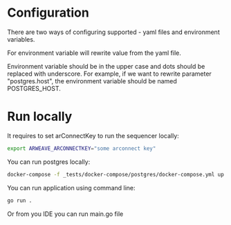 # Configuration
There are two ways of configuring supported - yaml files and environment variables.

For environment variable will rewrite value from the yaml file.

Environment variable should be in the upper case and dots should be replaced with underscore.
For example, if we want to rewrite parameter "postgres.host", the environment variable should be named POSTGRES_HOST.

# Run locally
It requires to set arConnectKey to run the sequencer locally:
```sh
export ARWEAVE_ARCONNECTKEY="some arconnect key"
```
You can run postgres locally:
```sh
docker-compose -f _tests/docker-compose/postgres/docker-compose.yml up -d
```

You can run application using command line:
```sh
go run .
```
Or from you IDE you can run main.go file
